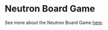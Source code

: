# Neutron Board Game

See more about the Neutron Board Game [here](https://en.wikipedia.org/wiki/Neutron_(game)).